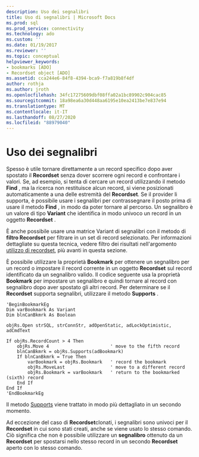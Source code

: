 ```yaml
---
description: Uso dei segnalibri
title: Uso di segnalibri | Microsoft Docs
ms.prod: sql
ms.prod_service: connectivity
ms.technology: ado
ms.custom: ''
ms.date: 01/19/2017
ms.reviewer: ''
ms.topic: conceptual
helpviewer_keywords:
- bookmarks [ADO]
- Recordset object [ADO]
ms.assetid: cca244e6-84f8-4394-bca9-f7a819b8f4df
author: rothja
ms.author: jroth
ms.openlocfilehash: 34fc17275609dbf08ffa02a1bc89902c904cac85
ms.sourcegitcommit: 18a98ea6a30d448aa6195e10ea2413be7e837e94
ms.translationtype: MT
ms.contentlocale: it-IT
ms.lasthandoff: 08/27/2020
ms.locfileid: "88979040"
---
```

# <a name="using-bookmarks"></a>Uso dei segnalibri
Spesso è utile tornare direttamente a un record specifico dopo aver spostato il **Recordset** senza dover scorrere ogni record e confrontare i valori. Se, ad esempio, si tenta di cercare un record utilizzando il metodo **Find** , ma la ricerca non restituisce alcun record, si viene posizionati automaticamente a una delle estremità del **Recordset**. Se il provider li supporta, è possibile usare i segnalibri per contrassegnare il posto prima di usare il metodo **Find** , in modo da poter tornare al percorso. Un segnalibro è un valore di tipo **Variant** che identifica in modo univoco un record in un oggetto **Recordset** .  
  
 È anche possibile usare una matrice Variant di segnalibri con il metodo di **filtro Recordset** per filtrare in un set di record selezionato. Per informazioni dettagliate su questa tecnica, vedere filtro dei risultati nell'argomento [utilizzo di recordset](../../../ado/guide/data/working-with-recordsets.md), più avanti in questa sezione.  
  
 È possibile utilizzare la proprietà **Bookmark** per ottenere un segnalibro per un record o impostare il record corrente in un oggetto **Recordset** sul record identificato da un segnalibro valido. Il codice seguente usa la proprietà **Bookmark** per impostare un segnalibro e quindi tornare al record con segnalibro dopo aver spostato gli altri record. Per determinare se il **Recordset** supporta segnalibri, utilizzare il metodo **Supports** .  
  
```  
'BeginBookmarkEg  
Dim varBookmark As Variant  
Dim blnCanBkmrk As Boolean  
  
objRs.Open strSQL, strConnStr, adOpenStatic, adLockOptimistic, adCmdText  
  
If objRs.RecordCount > 4 Then  
    objRs.Move 4                       ' move to the fifth record  
    blnCanBkmrk = objRs.Supports(adBookmark)  
    If blnCanBkmrk = True Then  
        varBookmark = objRs.Bookmark   ' record the bookmark  
        objRs.MoveLast                 ' move to a different record  
        objRs.Bookmark = varBookmark   ' return to the bookmarked (sixth) record  
    End If  
End If  
'EndBookmarkEg  
```  
  
 Il metodo [Supports](../../../ado/reference/ado-api/supports-method.md) viene trattato in modo più dettagliato in un secondo momento.  
  
 Ad eccezione del caso di **Recordset**clonati, i segnalibri sono univoci per il **Recordset** in cui sono stati creati, anche se viene usato lo stesso comando. Ciò significa che non è possibile utilizzare un **segnalibro** ottenuto da un **Recordset** per spostarsi nello stesso record in un secondo **Recordset** aperto con lo stesso comando.
